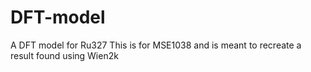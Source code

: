 # DFT-model
A DFT model for Ru327
This is for MSE1038 and is meant to recreate a result found using Wien2k
